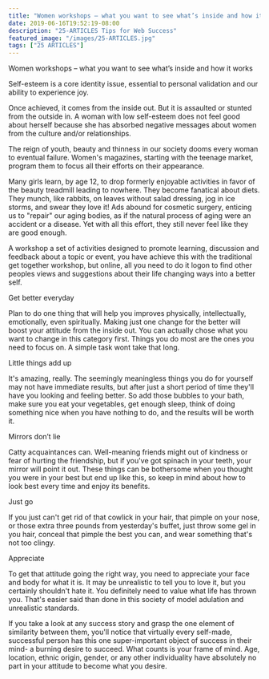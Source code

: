 ```yaml
---
title: "Women workshops – what you want to see what’s inside and how it works"
date: 2019-06-16T19:52:19-08:00
description: "25-ARTICLES Tips for Web Success"
featured_image: "/images/25-ARTICLES.jpg"
tags: ["25 ARTICLES"]
---
```


Women workshops – what you want to see what’s inside and how it works


Self-esteem is a core identity issue, essential to personal validation and our ability to experience joy. 

Once achieved, it comes from the inside out. But it is assaulted or stunted from the outside in. A woman with low self-esteem does not feel good about herself because she has absorbed negative messages about women from the culture and/or relationships.

The reign of youth, beauty and thinness in our society dooms every woman to eventual failure. Women's magazines, starting with the teenage market, program them to focus all their efforts on their appearance. 

Many girls learn, by age 12, to drop formerly enjoyable activities in favor of the beauty treadmill leading to nowhere. They become fanatical about diets. They munch, like rabbits, on leaves without salad dressing, jog in ice storms, and swear they love it! Ads abound for cosmetic surgery, enticing us to "repair" our aging bodies, as if the natural process of aging were an accident or a disease. Yet with all this effort, they still never feel like they are good enough.

A workshop a set of activities designed to promote learning, discussion and feedback about a topic or event, you have achieve this with the traditional get together workshop, but online, all you need to do it logon to find other peoples views and suggestions about their life changing ways into a better self.

Get better everyday

Plan to do one thing that will help you improves physically, intellectually, emotionally, even spiritually.  Making just one change for the better will boost your attitude from the inside out. You can actually chose what you want to change in this category first. Things you do most are the ones you need to focus on. A simple task wont take that long.

Little things add up

It's amazing, really. The seemingly meaningless things you do for yourself may not have immediate results, but after just a short period of time they'll have you looking and feeling better.  So add those bubbles to your bath, make sure you eat your vegetables, get enough sleep, think of doing something nice when you have nothing to do, and the results will be worth it.

Mirrors don’t lie

Catty acquaintances can.  Well-meaning friends might out of kindness or fear of hurting the friendship, but if you've got spinach in your teeth, your mirror will point it out. These things can be bothersome when you thought you were in your best but end up like this, so keep in mind about how to look best every time and enjoy its benefits.

Just go

If you just can't get rid of that cowlick in your hair, that pimple on your nose, or those extra three pounds from yesterday's buffet, just throw some gel in you hair, conceal that pimple the best you can, and wear something that's not too clingy.

Appreciate

To get that attitude going the right way, you need to appreciate your face and body for what it is. It may be unrealistic to tell you to love it, but you certainly shouldn't hate it.  You definitely need to value what life has thrown you.  That's easier said than done in this society of model adulation and unrealistic standards.

If you take a look at any success story and grasp the one element of similarity between them, you'll notice that virtually every self-made, successful person has this one super-important object of success in their mind- a burning desire to succeed.  What counts is your frame of mind. Age, location, ethnic origin, gender, or any other individuality have absolutely no part in your attitude to become what you desire.


